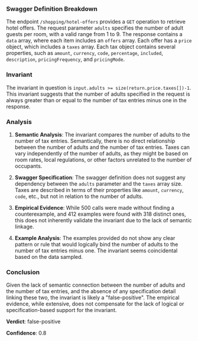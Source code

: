 ### Swagger Definition Breakdown

The endpoint `/shopping/hotel-offers` provides a `GET` operation to retrieve hotel offers. The request parameter `adults` specifies the number of adult guests per room, with a valid range from 1 to 9. The response contains a `data` array, where each item includes an `offers` array. Each offer has a `price` object, which includes a `taxes` array. Each tax object contains several properties, such as `amount`, `currency`, `code`, `percentage`, `included`, `description`, `pricingFrequency`, and `pricingMode`.

### Invariant

The invariant in question is `input.adults >= size(return.price.taxes[])-1`. This invariant suggests that the number of adults specified in the request is always greater than or equal to the number of tax entries minus one in the response.

### Analysis

1. **Semantic Analysis**: The invariant compares the number of adults to the number of tax entries. Semantically, there is no direct relationship between the number of adults and the number of tax entries. Taxes can vary independently of the number of adults, as they might be based on room rates, local regulations, or other factors unrelated to the number of occupants.

2. **Swagger Specification**: The swagger definition does not suggest any dependency between the `adults` parameter and the `taxes` array size. Taxes are described in terms of their properties like `amount`, `currency`, `code`, etc., but not in relation to the number of adults.

3. **Empirical Evidence**: While 500 calls were made without finding a counterexample, and 412 examples were found with 318 distinct ones, this does not inherently validate the invariant due to the lack of semantic linkage.

4. **Example Analysis**: The examples provided do not show any clear pattern or rule that would logically bind the number of adults to the number of tax entries minus one. The invariant seems coincidental based on the data sampled.

### Conclusion

Given the lack of semantic connection between the number of adults and the number of tax entries, and the absence of any specification detail linking these two, the invariant is likely a "false-positive". The empirical evidence, while extensive, does not compensate for the lack of logical or specification-based support for the invariant.

**Verdict**: false-positive

**Confidence**: 0.8
